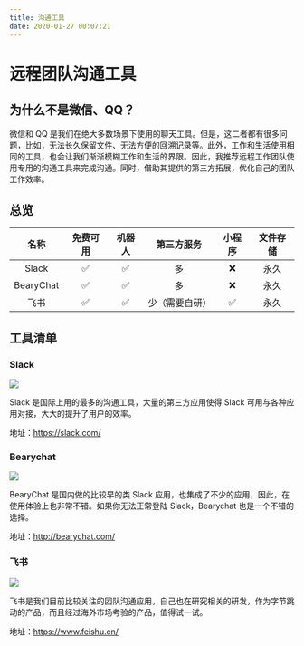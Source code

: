 ```yaml
---
title: 沟通工具
date: 2020-01-27 00:07:21
---
```


# 远程团队沟通工具

## 为什么不是微信、QQ？

微信和 QQ 是我们在绝大多数场景下使用的聊天工具。但是，这二者都有很多问题，比如，无法长久保留文件、无法方便的回溯记录等。此外，工作和生活使用相同的工具，也会让我们渐渐模糊工作和生活的界限。因此，我推荐远程工作团队使用专用的沟通工具来完成沟通。同时，借助其提供的第三方拓展，优化自己的团队工作效率。

## 总览

|名称|免费可用|机器人|第三方服务|小程序|文件存储|
|:-:	|:-:	|:-:	|:-:	|:-:	|:-:	|
|Slack|✅|✅|多|❌|永久|
|BearyChat|✅|✅|多|  ❌ 	|永久|
|飞书|✅|✅|少（需要自研）|   ✅	|永久|

## 工具清单

### Slack

![](https://postimg.aliavv.com/mbp/wlxxi.png)

Slack 是国际上用的最多的沟通工具，大量的第三方应用使得 Slack 可用与各种应用对接，大大的提升了用户的效率。

地址：https://slack.com/

### Bearychat

![](https://postimg.aliavv.com/mbp/2hcn7.png)

BearyChat 是国内做的比较早的类 Slack 应用，也集成了不少的应用，因此，在使用体验上也非常不错。如果你无法正常登陆 Slack，Bearychat 也是一个不错的选择。

地址：http://bearychat.com/

### 飞书

![](https://postimg.aliavv.com/mbp/msf3c.png)

飞书是我们目前比较关注的团队沟通应用，自己也在研究相关的研发，作为字节跳动的产品，而且经过海外市场考验的产品，值得试一试。

地址：https://www.feishu.cn/